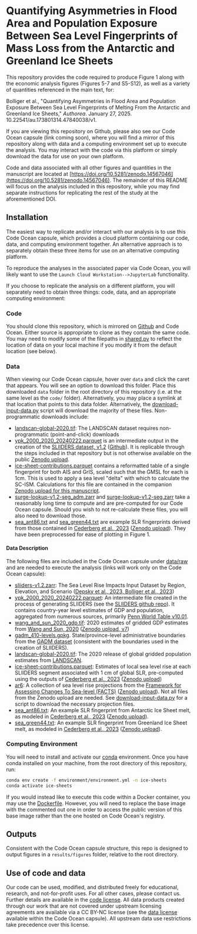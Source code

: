 # Quantifying Asymmetries in Flood Area and Population Exposure Between Sea Level Fingerprints of Mass Loss from the Antarctic and Greenland Ice Sheets

This repository provides the code required to produce Figure 1 along with the economic analysis figures (Figures 5-7 and S5-S12), as well as a variety of quantities referenced in the main text, for:

Bolliger et al., "Quantifying Asymmetries in Flood Area and Population Exposure Between Sea Level Fingerprints of Melting From the Antarctic and Greenland Ice Sheets," *Authorea*. January 27, 2025. 10.22541/au.173801314.47840038/v1.

If you are viewing this repository on Github, please also see our Code Ocean capsule (link coming soon), where you will find a mirror of this repository along with data and a computing environment set up to execute the analysis. You may interact with the code via this platform or simply download the data for use on your own platform.

Code and data associated with all other figures and quantities in the manuscript are located at [https://doi.org/10.5281/zenodo.14567046](https://doi.org/10.5281/zenodo.14567046). The remainder of this README will focus on the analysis included in this repository, while you may find separate instructions for replicating the rest of the study at the aforementioned DOI.

## Installation

The easiest way to replicate and/or interact with our analysis is to use this Code Ocean capsule, which provides a cloud platform containing our code, data, and computing environment together. An alternative approach is to separately obtain these three items for use on an alternative computing platform.

To reproduce the analyses in the associated paper via Code Ocean, you will likely want to use the `Launch Cloud Workstation-->JupyterLab` functionality.

If you choose to replicate the analysis on a different platform, you will separately need to obtain three things: code, data, and an appropriate computing environment:

### Code

You should clone this repository, which is mirrored on [Github](https://github.com/bolliger32/ice-sheet-impacts) and Code Ocean. Either source is appropriate to clone as they contain the same code. You may need to modify some of the filepaths in [shared.py](code/shared.py) to reflect the location of data on your local machine if you modify it from the default location (see below).

### Data

When viewing our Code Ocean capsule, hover over `data` and click the caret that appears. You will see an option to download this folder. Place this downloaded `data` folder in the root directory of this repository (i.e. at the same level as the `code/` folder). Alternatively, you may place a symlink at that location that points to this data folder. Alternatively, the [download-input-data.py](environment/download-input-data.py) script will download the majority of these files. Non-programmatic downloads include:

* [landscan-global-2020.tif](data/raw/landscan-global-2020.tif): The LANDSCAN dataset requires non-programmatic (point-and-click) downloads
* [ypk_2000_2020_20240222.parquet](data/raw/ypk_2000_2020_20240222.parquet) is an intermediate output in the creation of the [SLIIDERS dataset, v1.2](https://doi.org/10.5194/gmd-16-4331-2023) ([Github](https://github.com/ClimateImpactLab/sliiders)). It is replicable through the steps included in that repository but is not otherwise available on the public [Zenodo upload](https://doi.org/10.5281/zenodo.10779331).
* [ice-sheet-contributions.parquet](data/raw/ice-sheet-contributions.parquet) contains a reformatted table of a single fingerprint for both AIS and GrIS, scaled such that the GMSL for each is 1cm. This is used to apply a sea level "delta" with which to calculate the SC-ISM. Calculations for this file are contained in the companion [Zenodo upload for this manuscript](https://doi.org/10.5281/zenodo.14567046).
* [surge-lookup-v1.2-seg_adm.zarr](data/int/surge-lookup-v1.2-seg_adm.zarr) and [surge-lookup-v1.2-seg.zarr](data/int/surge-lookup-v1.2-seg.zarr) take a reasonably long time to compute and are pre-computed for our Code Ocean capsule. Should you wish to not re-calculate these files, you will also need to download those.
* [sea_ant86.txt](data/raw/slr/sea_ant86.txt) and [sea_green44.txt](data/raw/slr/sea_green44.txt) are example SLR fingerprints derived from those contained in [Cederberg et al., 2023](https://doi.org/10.1093/gji/ggad214) ([Zenodo upload](https://doi.org/10.5281/zenodo.7949464)). They have been preprocessed for ease of plotting in Figure 1.

#### Data Description

The following files are included in the Code Ocean capsule under [data/raw](data/raw) and are needed to execute the analysis (links will work only on the Code Ocean capsule):

* [sliiders-v1.2.zarr](data/raw/sliiders-v1.2.zarr): The Sea Level Rise Impacts Input Dataset by Region, Elevation, and Scenario ([Depsky et al., 2023, Bolliger et al., 2023](https://zenodo.org/records/10779331))
* [ypk_2000_2020_20240222.parquet](data/raw/ypk_2000_2020_20240222.parquet): An intermediate file created in the process of generating SLIIDERS (see the [SLIIDERS github repo](https://github.com/ClimateImpactLab/sliiders/blob/main/notebooks/data-processing/1-country-level-temporal-trends/1-historical-income-pop.ipynb)). It contains country-year level estimates of GDP and population, aggregated from numerous sources, primarily [Penn World Table v10.01](https://www.rug.nl/ggdc/productivity/pwt/).
* [wang_and_sun_2020_gdp.tif](data/raw/wang_and_sun_2020_gdp.tif): 2020 estimates of gridded GDP estimates from [Wang and Sun, 2020](https://www.nature.com/articles/s41597-022-01300-x) ([Zenodo upload, v7](https://zenodo.org/records/7898409))
* [gadm_410-levels.gpkg](data/raw/gadm_410-levels.gpkg). State/province-level administrative boundaries from the [GADM dataset](https://gadm.org) (consistent with the boundaries used in the creation of SLIIDERS).
* [landscan-global-2020.tif](data/raw/landscan-global-2020.tif): The 2020 release of global gridded population estimates from [LANDSCAN](https://landscan.ornl.gov).
* [ice-sheet-contributions.parquet](data/raw/slr/ice-sheet-contributions.parquet): Estimates of local sea level rise at each SLIIDERS segment associated with 1 cm of global SLR, pre-computed using the outputs of [Cederberg et al., 2023](https://academic.oup.com/gji/article/235/1/353/7188292?login=false) ([Zenodo upload](https://zenodo.org/records/7949464))
* [ar6](data/raw/slr/ar6): A collection of sea level rise projections from the [Framework for Assessing Changes To Sea-level (FACTS)](https://doi.org/10.5194/gmd-16-7461-2023) ([Zenodo upload](https://doi.org/10.5281/zenodo.6382554)). Not all files from the Zenodo upload are needed. See [download-input-data.py](environment/download-input-data.py) for a script to download the necessary projection files.
* [sea_ant86.txt](data/raw/slr/sea_ant86.txt): An example SLR fingerprint from Antarctic Ice Sheet melt, as modeled in [Cederberg et al., 2023](https://doi.org/10.1093/gji/ggad214) ([Zenodo upload](https://doi.org/10.5281/zenodo.7949464)).
* [sea_green44.txt](data/raw/slr/sea_green44.txt): An example SLR fingerprint from Greenland Ice Sheet melt, as modeled in [Cederberg et al., 2023](https://doi.org/10.1093/gji/ggad214) ([Zenodo upload](https://doi.org/10.5281/zenodo.7949464)).

### Computing Environment

You will need to install and activate our [conda](https://docs.conda.io/en/latest/miniconda.html) environment. Once you have conda installed on your machine, from the root directory of this repository, run:

```bash
conda env create -f environment/environment.yml -n ice-sheets
conda activate ice-sheets
```

If you would instead like to execute this code within a Docker container, you may use the [Dockerfile](environment/Dockerfile). However, you will need to replace the base image with the commented out one in order to access the public version of this base image rather than the one hosted on Code Ocean's registry.

## Outputs

Consistent with the Code Ocean capsule structure, this repo is designed to output figures in a `results/figures` folder, relative to the root directory.

## Use of code and data

Our code can be used, modified, and distributed freely for educational, research, and not-for-profit uses. For all other cases, please contact us. Further details are available in the [code license](code/LICENSE). All data products created through our work that are not covered under upstream licensing agreements are available via a CC BY-NC license (see the [data license](data/LICENSE) available within the Code Ocean capsule). All upstream data use restrictions take precedence over this license.
